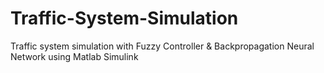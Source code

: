 # Traffic-System-Simulation
Traffic system simulation with Fuzzy Controller &amp; Backpropagation Neural Network  using Matlab Simulink

